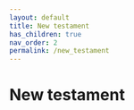 ```yaml
---
layout: default
title: New testament
has_children: true
nav_order: 2
permalink: /new_testament
---
```


# New testament
